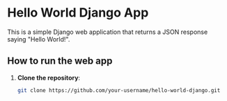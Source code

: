 # Hello World Django App

This is a simple Django web application that returns a JSON response saying "Hello World!".

## How to run the web app

1. **Clone the repository**:
   ```bash
   git clone https://github.com/your-username/hello-world-django.git

